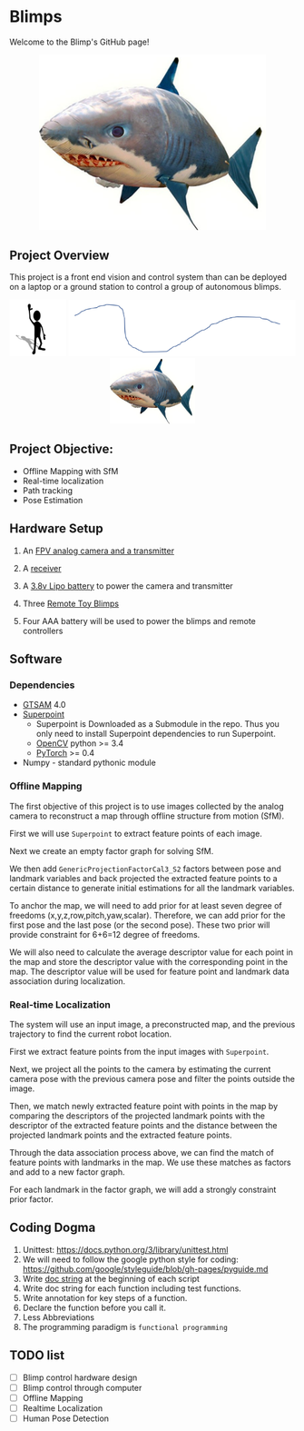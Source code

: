 # Blimps

Welcome to the Blimp's GitHub page!

<div align="center"> <img src="docs/images/blimp.png" width="400"/> </div>

## Project Overview

This project is a front end vision and control system than can be deployed on a laptop or a ground station to control a group of autonomous blimps.

<div align="center">
  <img src="docs/images/man.gif" width="100" />
  <img src="docs/images/track.png" width="400" /> 
  <img src="docs/images/blimp.png" width="150" />
</div>

## Project Objective:

* Offline Mapping with SfM
* Real-time localization
* Path tracking
* Pose Estimation

## Hardware Setup

1. An [FPV analog camera and a transmitter](https://www.amazon.com/dp/B078GXGYH5/ref=sspa_dk_detail_0?psc=1&pd_rd_i=B078GXGYH5&pf_rd_m=ATVPDKIKX0DER&pf_rd_p=f52e26da-1287-4616-824b-efc564ff75a4&pf_rd_r=PDSQGB7KPVB4F2CVWKHX&pd_rd_wg=TfCln&pf_rd_s=desktop-dp-sims&pf_rd_t=40701&pd_rd_w=P08gC&pf_rd_i=desktop-dp-sims&pd_rd_r=2cd61361-c1a2-11e8-bfb2-a95fb8e0f3b4)

2. A [receiver](https://www.amazon.com/EACHINE-Receiver-Channel-Android-Smartphone/dp/B071VZYLYH/ref=sr_1_2?ie=UTF8&qid=1539615997&sr=8-2&keywords=eachine+rotg01)

3. A [3.8v Lipo battery](https://www.amazon.com/Crazepony-230mAh-Battery-Inductrix-Connector/dp/B01N0Z0ME2/ref=lp_11745091011_1_13?srs=11745091011&ie=UTF8&qid=1538149383&sr=8-13) to power the camera and transmitter

4. Three [Remote Toy Blimps](https://www.amazon.com/Air-Swimmers-Remote-Control-Flying/dp/B005FYEAJ8/ref=sr_1_1?ie=UTF8&qid=1537814028&sr=8-1&keywords=shark+blimp)

5. Four AAA battery will be used to power the blimps and remote controllers


## Software

### Dependencies

* [GTSAM](https://gtsam.org/) 4.0
* [Superpoint](https://github.com/MagicLeapResearch/SuperPointPretrainedNetwork)
  - Superpoint is Downloaded as a Submodule in the repo. Thus you only need to install Superpoint dependencies to run Superpoint.
  - [OpenCV](https://opencv.org/) python >= 3.4
  - [PyTorch](https://pytorch.org/) >= 0.4
* Numpy - standard pythonic module 


### Offline Mapping

The first objective of this project is to use images collected by the analog camera to reconstruct a map through offline structure from motion (SfM).

First we will use `Superpoint` to extract feature points of each image. 

Next we create an empty factor graph for solving SfM.

We then add  `GenericProjectionFactorCal3_S2` factors between pose and landmark variables and back projected the extracted feature points to a certain distance to generate initial estimations for all the landmark variables.

To anchor the map, we will need to add prior for at least seven degree of freedoms (x,y,z,row,pitch,yaw,scalar). Therefore, we can add prior for the first pose and the last pose (or the second pose). These two prior will provide constraint for 6+6=12 degree of freedoms.

We will also need to calculate the average descriptor value for each point in the map and store the descriptor value with the corresponding point in the map. The descriptor value will be used for feature point and landmark data association during localization.

### Real-time Localization

The system will use an input image, a preconstructed map, and the previous trajectory to find the current robot location. 

First we extract feature points from the input images with `Superpoint`.

Next, we project all the points to the camera by estimating the current camera pose with the previous camera pose and filter the points outside the image. 

Then, we match newly extracted feature point with points in the map by comparing the descriptors of the projected landmark points with the descriptor of the extracted feature points and the distance between the projected landmark points and the extracted feature points.

Through the data association process above, we can find the match of feature points with landmarks in the map. We use these matches as factors and add to a new factor graph.

For each landmark in the factor graph, we will add a strongly constraint prior factor.

## Coding Dogma
1. Unittest: https://docs.python.org/3/library/unittest.html
2. We will need to follow the google python style for coding: https://github.com/google/styleguide/blob/gh-pages/pyguide.md
3. Write [doc string](https://www.geeksforgeeks.org/python-docstrings) at the beginning of each script
4. Write doc string for each function including test functions.
5. Write annotation for key steps of a function.
6. Declare the function before you call it.
7. Less Abbreviations
8. The programming paradigm is `functional programming`


## TODO list
- [ ] Blimp control hardware design
- [ ] Blimp control through computer
- [ ] Offline Mapping
- [ ] Realtime Localization
- [ ] Human Pose Detection